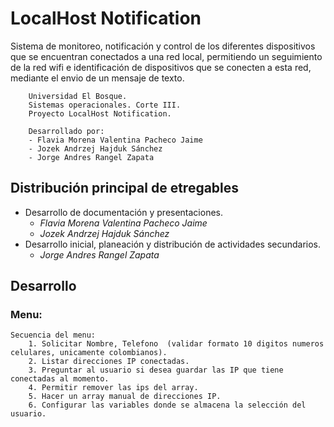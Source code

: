 # LocalHost Notification
Sistema de monitoreo, notificación y control de los diferentes dispositivos que se encuentran conectados a una red local, permitiendo un seguimiento de la red wifi e identificación de dispositivos que se conecten a esta red, mediante el envio de un mensaje de texto.

```
	Universidad El Bosque.
	Sistemas operacionales. Corte III.
	Proyecto LocalHost Notification.

	Desarrollado por:
	- Flavia Morena Valentina Pacheco Jaime
	- Jozek Andrzej Hajduk Sánchez
	- Jorge Andres Rangel Zapata
```
## Distribución principal de etregables
* Desarrollo de documentación y presentaciones.
	* _Flavia Morena Valentina Pacheco Jaime_
	* _Jozek Andrzej Hajduk Sánchez_
* Desarrollo inicial, planeación y distribución de actividades secundarios.
	* _Jorge Andres Rangel Zapata_
## Desarrollo
### Menu:
	Secuencia del menu:
		1. Solicitar Nombre, Telefono  (validar formato 10 digitos numeros celulares, unicamente colombianos).
		2. Listar direcciones IP conectadas.
		3. Preguntar al usuario si desea guardar las IP que tiene conectadas al momento.
		4. Permitir remover las ips del array.
		5. Hacer un array manual de direcciones IP.
		6. Configurar las variables donde se almacena la selección del usuario.